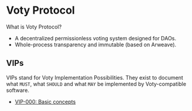 # Voty Protocol

What is Voty Protocol?

- A decentralized permissionless voting system designed for DAOs.
- Whole-process transparency and immutable (based on Arweave).

## VIPs

VIPs stand for Voty Implementation Possibilities. They exist to document what `MUST`, what `SHOULD` and what `MAY` be implemented by Voty-compatible software.

- [VIP-000: Basic concepts](/vips/VIP-000.md)
